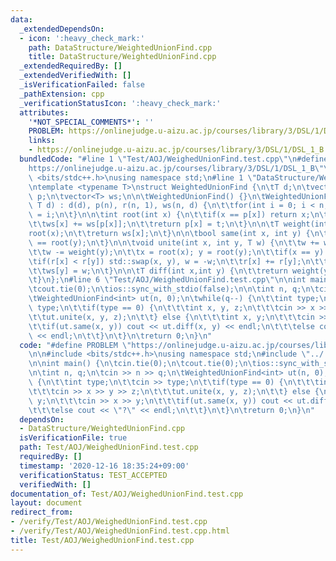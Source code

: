 ```yaml
---
data:
  _extendedDependsOn:
  - icon: ':heavy_check_mark:'
    path: DataStructure/WeightedUnionFind.cpp
    title: DataStructure/WeightedUnionFind.cpp
  _extendedRequiredBy: []
  _extendedVerifiedWith: []
  _isVerificationFailed: false
  _pathExtension: cpp
  _verificationStatusIcon: ':heavy_check_mark:'
  attributes:
    '*NOT_SPECIAL_COMMENTS*': ''
    PROBLEM: https://onlinejudge.u-aizu.ac.jp/courses/library/3/DSL/1/DSL_1_B
    links:
    - https://onlinejudge.u-aizu.ac.jp/courses/library/3/DSL/1/DSL_1_B
  bundledCode: "#line 1 \"Test/AOJ/WeighedUnionFind.test.cpp\"\n#define PROBLEM \"\
    https://onlinejudge.u-aizu.ac.jp/courses/library/3/DSL/1/DSL_1_B\"\n\n#include\
    \ <bits/stdc++.h>\nusing namespace std;\n#line 1 \"DataStructure/WeightedUnionFind.cpp\"\
    \ntemplate <typename T>\nstruct WeightedUnionFind {\n\tT d;\n\tvector<int> r,\
    \ p;\n\tvector<T> ws;\n\n\tWeightedUnionFind() {}\n\tWeightedUnionFind(int n,\
    \ T d) : d(d), p(n), r(n, 1), ws(n, d) {\n\t\tfor(int i = 0; i < n; i++) p[i]\
    \ = i;\n\t}\n\n\tint root(int x) {\n\t\tif(x == p[x]) return x;\n\t\tint t = root(p[x]);\n\
    \t\tws[x] += ws[p[x]];\n\t\treturn p[x] = t;\n\t}\n\n\tT weight(int x) {\n\t\t\
    root(x);\n\t\treturn ws[x];\n\t}\n\n\tbool same(int x, int y) {\n\t\treturn root(x)\
    \ == root(y);\n\t}\n\n\tvoid unite(int x, int y, T w) {\n\t\tw += weight(x);\n\
    \t\tw -= weight(y);\n\t\tx = root(x); y = root(y);\n\t\tif(x == y) return ;\n\t\
    \tif(r[x] < r[y]) std::swap(x, y), w = -w;\n\t\tr[x] += r[y];\n\t\tp[y] = x;\n\
    \t\tws[y] = w;\n\t}\n\n\tT diff(int x,int y) {\n\t\treturn weight(y) - weight(x);\n\
    \t}\n};\n#line 6 \"Test/AOJ/WeighedUnionFind.test.cpp\"\n\nint main() {\n\tcin.tie(0);\n\
    \tcout.tie(0);\n\tios::sync_with_stdio(false);\n\n\tint n, q;\n\tcin >> n >> q;\n\
    \tWeightedUnionFind<int> ut(n, 0);\n\twhile(q--) {\n\t\tint type;\n\t\tcin >>\
    \ type;\n\t\tif(type == 0) {\n\t\t\tint x, y, z;\n\t\t\tcin >> x >> y >> z;\n\t\
    \t\tut.unite(x, y, z);\n\t\t} else {\n\t\t\tint x, y;\n\t\t\tcin >> x >> y;\n\t\
    \t\tif(ut.same(x, y)) cout << ut.diff(x, y) << endl;\n\t\t\telse cout << \"?\"\
    \ << endl;\n\t\t}\n\t}\n\treturn 0;\n}\n"
  code: "#define PROBLEM \"https://onlinejudge.u-aizu.ac.jp/courses/library/3/DSL/1/DSL_1_B\"\
    \n\n#include <bits/stdc++.h>\nusing namespace std;\n#include \"../../DataStructure/WeightedUnionFind.cpp\"\
    \n\nint main() {\n\tcin.tie(0);\n\tcout.tie(0);\n\tios::sync_with_stdio(false);\n\
    \n\tint n, q;\n\tcin >> n >> q;\n\tWeightedUnionFind<int> ut(n, 0);\n\twhile(q--)\
    \ {\n\t\tint type;\n\t\tcin >> type;\n\t\tif(type == 0) {\n\t\t\tint x, y, z;\n\
    \t\t\tcin >> x >> y >> z;\n\t\t\tut.unite(x, y, z);\n\t\t} else {\n\t\t\tint x,\
    \ y;\n\t\t\tcin >> x >> y;\n\t\t\tif(ut.same(x, y)) cout << ut.diff(x, y) << endl;\n\
    \t\t\telse cout << \"?\" << endl;\n\t\t}\n\t}\n\treturn 0;\n}\n"
  dependsOn:
  - DataStructure/WeightedUnionFind.cpp
  isVerificationFile: true
  path: Test/AOJ/WeighedUnionFind.test.cpp
  requiredBy: []
  timestamp: '2020-12-16 18:35:24+09:00'
  verificationStatus: TEST_ACCEPTED
  verifiedWith: []
documentation_of: Test/AOJ/WeighedUnionFind.test.cpp
layout: document
redirect_from:
- /verify/Test/AOJ/WeighedUnionFind.test.cpp
- /verify/Test/AOJ/WeighedUnionFind.test.cpp.html
title: Test/AOJ/WeighedUnionFind.test.cpp
---
```

